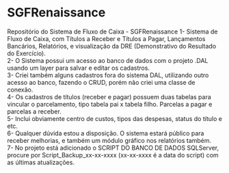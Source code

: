 # SGFRenaissance
Repositório do Sistema de Fluxo de Caixa - SGFRenaissance
1- Sistema de Fluxo de Caixa, com Títulos a Receber e Títulos a Pagar, Lançamentos Bancários, Relatórios, e visualização da DRE (Demonstrativo do Resultado do Exercício).</br>
2- O Sistema possui um acesso ao banco de dados com o projeto .DAL usando um layer para salvar e editar os cadastros.</br>
3- Criei também alguns cadastros fora do sistema DAL, utilizando outro acesso ao banco, fazendo o CRUD, porém não criei uma classe de conexão.</br>
4- Os cadastros de títulos (receber e pagar) possuem duas tabelas para vincular o parcelamento, tipo tabela pai x tabela filho. Parcelas a pagar e parcelas a receber.</br>
5- Inclui obviamente centro de custos, tipos das despesas, status do título e etc. </br>
6- Qualquer dúvida estou a disposição. O sistema estará público para receber melhorias, e também um módulo gráfico nos relatórios também.</br>
7- No projeto está adicionado o SCRIPT DO BANCO DE DADOS SQLServer, procure por Script_Backup_xx-xx-xxxx (xx-xx-xxxx é a data do script) com as últimas atualizações.</br>
